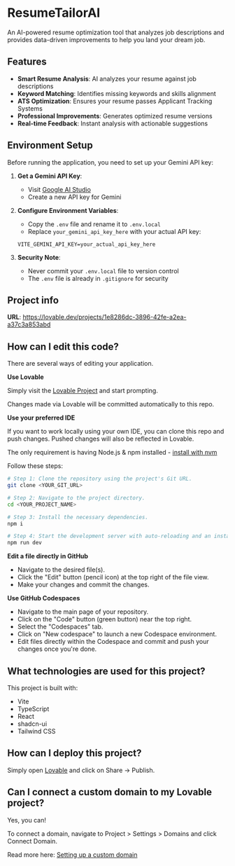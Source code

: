 # ResumeTailorAI

An AI-powered resume optimization tool that analyzes job descriptions and provides data-driven improvements to help you land your dream job.

## Features

- **Smart Resume Analysis**: AI analyzes your resume against job descriptions
- **Keyword Matching**: Identifies missing keywords and skills alignment
- **ATS Optimization**: Ensures your resume passes Applicant Tracking Systems
- **Professional Improvements**: Generates optimized resume versions
- **Real-time Feedback**: Instant analysis with actionable suggestions

## Environment Setup

Before running the application, you need to set up your Gemini API key:

1. **Get a Gemini API Key**:
   - Visit [Google AI Studio](https://aistudio.google.com/)
   - Create a new API key for Gemini

2. **Configure Environment Variables**:
   - Copy the `.env` file and rename it to `.env.local`
   - Replace `your_gemini_api_key_here` with your actual API key:
   ```
   VITE_GEMINI_API_KEY=your_actual_api_key_here
   ```

3. **Security Note**: 
   - Never commit your `.env.local` file to version control
   - The `.env` file is already in `.gitignore` for security

## Project info

**URL**: https://lovable.dev/projects/1e8286dc-3896-42fe-a2ea-a37c3a853abd

## How can I edit this code?

There are several ways of editing your application.

**Use Lovable**

Simply visit the [Lovable Project](https://lovable.dev/projects/1e8286dc-3896-42fe-a2ea-a37c3a853abd) and start prompting.

Changes made via Lovable will be committed automatically to this repo.

**Use your preferred IDE**

If you want to work locally using your own IDE, you can clone this repo and push changes. Pushed changes will also be reflected in Lovable.

The only requirement is having Node.js & npm installed - [install with nvm](https://github.com/nvm-sh/nvm#installing-and-updating)

Follow these steps:

```sh
# Step 1: Clone the repository using the project's Git URL.
git clone <YOUR_GIT_URL>

# Step 2: Navigate to the project directory.
cd <YOUR_PROJECT_NAME>

# Step 3: Install the necessary dependencies.
npm i

# Step 4: Start the development server with auto-reloading and an instant preview.
npm run dev
```

**Edit a file directly in GitHub**

- Navigate to the desired file(s).
- Click the "Edit" button (pencil icon) at the top right of the file view.
- Make your changes and commit the changes.

**Use GitHub Codespaces**

- Navigate to the main page of your repository.
- Click on the "Code" button (green button) near the top right.
- Select the "Codespaces" tab.
- Click on "New codespace" to launch a new Codespace environment.
- Edit files directly within the Codespace and commit and push your changes once you're done.

## What technologies are used for this project?

This project is built with:

- Vite
- TypeScript
- React
- shadcn-ui
- Tailwind CSS

## How can I deploy this project?

Simply open [Lovable](https://lovable.dev/projects/1e8286dc-3896-42fe-a2ea-a37c3a853abd) and click on Share -> Publish.

## Can I connect a custom domain to my Lovable project?

Yes, you can!

To connect a domain, navigate to Project > Settings > Domains and click Connect Domain.

Read more here: [Setting up a custom domain](https://docs.lovable.dev/tips-tricks/custom-domain#step-by-step-guide)
